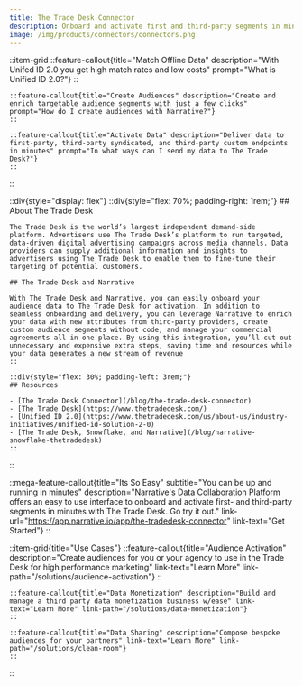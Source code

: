 ```yaml
---
title: The Trade Desk Connector
description: Onboard and activate first and third-party segments in minutes with The Trade Desk and Narrative.
image: /img/products/connectors/connectors.png
---
```


::item-grid
    ::feature-callout{title="Match Offline Data" description="With Unifed ID 2.0 you get high match rates and low costs" prompt="What is Unified ID 2.0?"}
    ::

    ::feature-callout{title="Create Audiences" description="Create and enrich targetable audience segments with just a few clicks" prompt="How do I create audiences with Narrative?"}
    ::

    ::feature-callout{title="Activate Data" description="Deliver data to first-party, third-party syndicated, and third-party custom endpoints in minutes" prompt="In what ways can I send my data to The Trade Desk?"}
    ::
::

::div{style="display: flex"}
    ::div{style="flex: 70%; padding-right: 1rem;"}
    ## About The Trade Desk

    The Trade Desk is the world’s largest independent demand-side platform. Advertisers use The Trade Desk’s platform to run targeted, data-driven digital advertising campaigns across media channels. Data providers can supply additional information and insights to advertisers using The Trade Desk to enable them to fine-tune their targeting of potential customers.

    ## The Trade Desk and Narrative

    With The Trade Desk and Narrative, you can easily onboard your audience data to The Trade Desk for activation. In addition to seamless onboarding and delivery, you can leverage Narrative to enrich your data with new attributes from third-party providers, create custom audience segments without code, and manage your commercial agreements all in one place. By using this integration, you’ll cut out unnecessary and expensive extra steps, saving time and resources while your data generates a new stream of revenue
    ::

    ::div{style="flex: 30%; padding-left: 3rem;"}
    ## Resources

    - [The Trade Desk Connector](/blog/the-trade-desk-connector)
    - [The Trade Desk](https://www.thetradedesk.com/)
    - [Unified ID 2.0](https://www.thetradedesk.com/us/about-us/industry-initiatives/unified-id-solution-2-0)
    - [The Trade Desk, Snowflake, and Narrative](/blog/narrative-snowflake-thetradedesk)
    ::
::

::mega-feature-callout{title="Its So Easy" subtitle="You can be up and running in minutes" description="Narrative's Data Collaboration Platform offers an easy to use interface to onboard and activate first- and third-party segments in minutes with The Trade Desk.  Go try it out." link-url="https://app.narrative.io/app/the-tradedesk-connector" link-text="Get Started"}
::

::item-grid{title="Use Cases"}
    ::feature-callout{title="Audience Activation" description="Create audiences for you or your agency to use in the Trade Desk for high performance marketing" link-text="Learn More" link-path="/solutions/audience-activation"}
    ::

    ::feature-callout{title="Data Monetization" description="Build and manage a third party data monetization business w/ease" link-text="Learn More" link-path="/solutions/data-monetization"}
    ::

    ::feature-callout{title="Data Sharing" description="Compose bespoke audiences for your partners" link-text="Learn More" link-path="/solutions/clean-room"}
    ::
::
